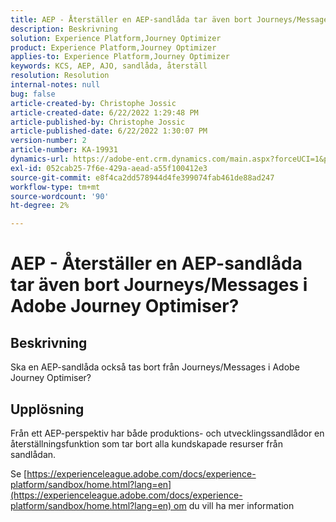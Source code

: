 ```yaml
---
title: AEP - Återställer en AEP-sandlåda tar även bort Journeys/Messages i Adobe Journey Optimiser?
description: Beskrivning
solution: Experience Platform,Journey Optimizer
product: Experience Platform,Journey Optimizer
applies-to: Experience Platform,Journey Optimizer
keywords: KCS, AEP, AJO, sandlåda, återställ
resolution: Resolution
internal-notes: null
bug: false
article-created-by: Christophe Jossic
article-created-date: 6/22/2022 1:29:48 PM
article-published-by: Christophe Jossic
article-published-date: 6/22/2022 1:30:07 PM
version-number: 2
article-number: KA-19931
dynamics-url: https://adobe-ent.crm.dynamics.com/main.aspx?forceUCI=1&pagetype=entityrecord&etn=knowledgearticle&id=8cc5b95d-2ff2-ec11-bb3d-6045bd0158c7
exl-id: 052cab25-7f6e-429a-aead-a55f100412e3
source-git-commit: e8f4ca2dd578944d4fe399074fab461de88ad247
workflow-type: tm+mt
source-wordcount: '90'
ht-degree: 2%

---
```


# AEP - Återställer en AEP-sandlåda tar även bort Journeys/Messages i Adobe Journey Optimiser?

## Beskrivning

Ska en AEP-sandlåda också tas bort från Journeys/Messages i Adobe Journey Optimiser?

## Upplösning


Från ett AEP-perspektiv har både produktions- och utvecklingssandlådor en återställningsfunktion som tar bort alla kundskapade resurser från sandlådan.

Se [https://experienceleague.adobe.com/docs/experience-platform/sandbox/home.html?lang=en](https://experienceleague.adobe.com/docs/experience-platform/sandbox/home.html?lang=en) om du vill ha mer information
